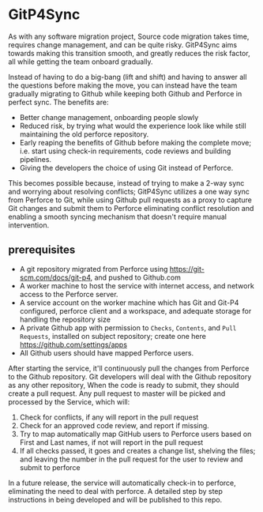 # GitP4Sync

As with any software migration project, Source code migration takes time, requires change management, and can be quite risky.
GitP4Sync aims towards making this transition smooth, and greatly reduces the risk factor, all while getting the team onboard gradually.

Instead of having to do a big-bang (lift and shift) and having to answer all the questions before making the move, you can instead have the team gradually migrating to Github while keeping both Github and Perforce in perfect sync.
The benefits are:
- Better change management, onboarding people slowly
- Reduced risk, by trying what would the experience look like while still maintaining the old perforce repository.
- Early reaping the benefits of Github before making the complete move; i.e. start using check-in requirements, code reviews and building pipelines.
- Giving the developers the choice of using Git instead of Perforce.

This becomes possible because, instead of trying to make a 2-way sync and worrying about resolving conflicts; GitP4Sync utilizes a one way sync from Perforce to Git, while using Github pull requests as a proxy to capture Git changes and submit them to Perforce eliminating conflict resolution and enabling a smooth syncing mechanism that doesn't require manual intervention.

## prerequisites
- A git repository migrated from Perforce using https://git-scm.com/docs/git-p4, and pushed to Github.com
- A worker machine to host the service with internet access, and network access to the Perforce server.
- A service account on the worker machine which has Git and Git-P4 configured, perforce client and a workspace, and adequate storage for handling the repository size
- A private Github app with permission to `Checks`, `Contents`, and `Pull Requests`, installed on subject repository; create one here https://github.com/settings/apps
- All Github users should have mapped Perforce users.

After starting the service, it'll continuously pull the changes from Perforce to the Github repository.
Git developers will deal with the Github repository as any other repository, When the code is ready to submit, they should create a pull request.
Any pull request to master will be picked and processed by the Service, which will:
1. Check for conflicts, if any will report in the pull request
2. Check for an approved code review, and report if missing.
3. Try to map automatically map GitHub users to Perforce users based on First and Last names, if not will report in the pull request
4. If all checks passed, it goes and creates a change list, shelving the files; and leaving the number in the pull request for the user to review and submit to perforce

In a future release, the service will automatically check-in to perforce, eliminating the need to deal with perforce.
A detailed step by step instructions in being developed and will be published to this repo.
